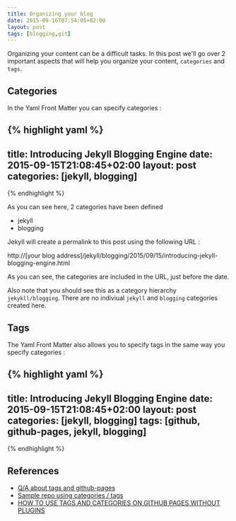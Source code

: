 ```yaml
---
title: Organizing your blog
date: 2015-09-16T07:54:05+02:00
layout: post
tags: [blogging,git]
---
```

Organizing your content can be a difficult tasks. In this post we'll go over 2 important aspects that will help you organize your content, ```categories``` and ```tags```.

## Categories

In the Yaml Front Matter you can specify categories :

{% highlight yaml %}
---
title: Introducing Jekyll Blogging Engine
date: 2015-09-15T21:08:45+02:00
layout: post
categories: [jekyll, blogging]
---
{% endhighlight %}

As you can see here, 2 categories have been defined

- jekyll
- blogging

Jekyll will create a permalink to this post using the following URL :

http://[your blog address]/jekyll/blogging/2015/09/15/introducing-jekyll-blogging-engine.html

As you can see, the categories are included in the URL, just before the date.

Also note that you should see this as a category hierarchy ```jekykll/blogging```. There are no indiviual ```jekyll``` and ```blogging``` categories created here.

## Tags

The Yaml Front Matter also allows you to specify tags in the same way you specify categories :

{% highlight yaml %}
---
title: Introducing Jekyll Blogging Engine
date: 2015-09-15T21:08:45+02:00
layout: post
categories: [jekyll, blogging]
tags: [github, github-pages, jekyll, blogging]
---
{% endhighlight %}


## References

- [Q/A about tags and github-pages](http://stackoverflow.com/questions/1408824/an-easy-way-to-support-tags-in-a-jekyll-blog)
- [Sample repo using categories / tags](https://github.com/minddust/minddust.github.io)
- [HOW TO USE TAGS AND CATEGORIES ON GITHUB PAGES WITHOUT PLUGINS](http://www.minddust.com/post/tags-and-categories-on-github-pages/)


